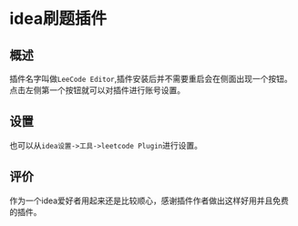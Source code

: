# idea刷题插件

## 概述
插件名字叫做`LeeCode Editor`,插件安装后并不需要重启会在侧面出现一个按钮。
点击左侧第一个按钮就可以对插件进行账号设置。
## 设置
也可以从`idea设置->工具->leetcode Plugin`进行设置。
## 评价
作为一个idea爱好者用起来还是比较顺心，感谢插件作者做出这样好用并且免费的插件。